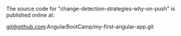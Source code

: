 The source code for "change-detection-strategies-why-on-push" is published online at:

git@github.com:AngularBootCamp/my-first-angular-app.git
